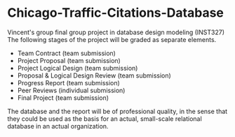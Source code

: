 # Chicago-Traffic-Citations-Database
Vincent's group final group project in database design modeling (INST327)
The following stages of the project will be graded as separate elements.

- Team Contract (team submission)
- Project Proposal (team submission)
- Project Logical Design (team submission)
- Proposal & Logical Design Review (team submission)
- Progress Report (team submission)
- Peer Reviews (individual submission)
- Final Project (team submission)

The database and the report will be of professional quality, in the sense that they could be used as the basis for an actual, small-scale relational database in an actual organization.
